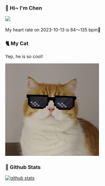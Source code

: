 ### 👋 Hi~ I'm Chen 

![](https://komarev.com/ghpvc/?username=z1cheng&style=flat)

My heart rate on 2023-10-13 is 84～135 bpm💖

### 🐈 My Cat
Yep, he is so cool!

<img src="/images/mycat.jpg" width="300px" />

### 🧐 Github Stats
[![github stats](https://github-readme-stats.vercel.app/api?username=z1cheng&show_icons=true&theme=default)](https://github.com/anuraghazra/github-readme-stats)

